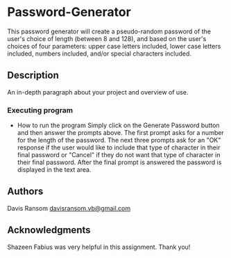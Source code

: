 # Password-Generator
This password generator will create a pseudo-random password of the user's choice of length (between 8 and 128), and based on the user's choices of four parameters: upper case letters included, lower case letters included, numbers included, and/or special characters included.

## Description

An in-depth paragraph about your project and overview of use.

### Executing program

* How to run the program
Simply click on the Generate Password button and then answer the prompts above.
The first prompt asks for a number for the length of the password.
The next three prompts ask for an "OK" response if the user would like to include that type of character in their final password or "Cancel" if they do not want that type of character in their final password. After the final  prompt is answered the password is displayed in the text area.


## Authors
Davis Ransom
davisransom.vb@gmail.com

## Acknowledgments
Shazeen Fabius was very helpful in this assignment. Thank you!